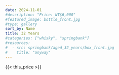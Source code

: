 ```yaml
---
date: 2024-11-01
#description: "Price: NT$6,000"
#featured_image: bottle_front.jpg
#type: gallery
sort_by: Name
title: 32 Years
#categories: ["whisky", "springbank"]
#resources:
#  - src: springbank/aged_32_years/box_front.jpg
#    title: "anyway"
---
```

{{< this_price >}}
